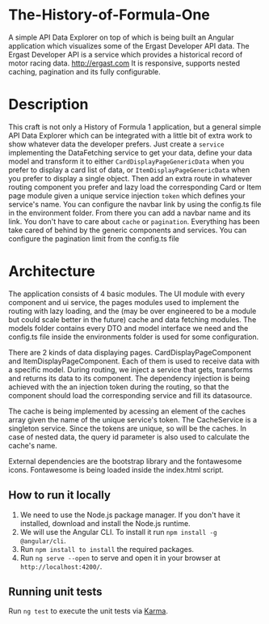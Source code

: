 # The-History-of-Formula-One
A simple API Data Explorer on top of which is being built an Angular application which visualizes some of the Ergast Developer API data.
The Ergast Developer API is a service which provides a historical record of motor racing data. http://ergast.com
It is responsive, supports nested caching, pagination and its fully configurable.

# Description
This craft is not only a History of Formula 1 application, but a general simple API Data Explorer which can be integrated
with a little bit of extra work to show whatever data the developer prefers. Just create a `service` implementing the DataFetching service
to get your data, define your data model and transform it to either `CardDisplayPageGenericData` when you prefer to display a card list of data,
or `ItemDisplayPageGenericData` when you prefer to display a single object. Then add an extra route in whatever routing component you prefer
and lazy load the corresponding Card or Item page module given a unique service injection `token` which defines your service's name.
You can configure the navbar link by using the config.ts file in the environment folder. From there you can add a navbar name and its link.
You don't have to care about `cache` or  `pagination`. Everything has been take cared of behind by the generic components and services.
You can configure the pagination limit from the config.ts file

# Architecture
The application consists of 4 basic modules. The UI module with every component and ui service, the pages modules used to implement the routing
with lazy loading, and the (may be over engineered to be a module but could scale better in the future) cache and data fetching modules.
The models folder contains every DTO and model interface we need and the config.ts file inside the environments folder is used for some configuration.

There are 2 kinds of data displaying pages. CardDisplayPageComponent and ItemDisplayPageComponent.
Each of them is used to receive data with a specific model.
During routing, we inject a service that gets, transforms and returns its data to its component.
The dependency injection is being achieved with the an injection token during the routing,
so that the component should load the corresponding service and fill its datasource.

The cache is being implemented by acessing an element of the caches array given the name of the unique service's token.
The CacheService is a singleton service. Since the tokens are unique, so will be the caches.
In case of nested data, the query id parameter is also used to calculate the cache's name.

External dependencies are the bootstrap library and the fontawesome icons. Fontawesome is being loaded inside the index.html script.

## How to run it locally
1. We need to use the Node.js package manager. If you don't have it installed, download and install the Node.js runtime. 
2. We will use the Angular CLI. To install it run `npm install -g @angular/cli`.
3. Run `npm install to install` the required packages.
4. Run `ng serve --open` to serve and open it in your browser at `http://localhost:4200/`.

## Running unit tests
Run `ng test` to execute the unit tests via [Karma](https://karma-runner.github.io).

